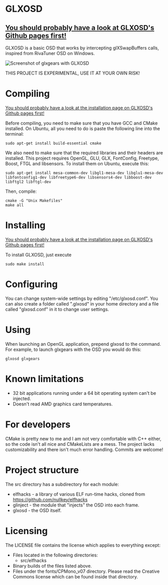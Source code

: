 GLXOSD
=============

[You should probably have a look at GLXOSD's Github pages first!](http://nickguletskii.github.io/GLXOSD/)
-------------

GLXOSD is a basic OSD that works by intercepting glXSwapBuffers calls, inspired from RivaTuner OSD on Windows.

![Screenshot of glxgears with GLXOSD](https://raw.github.com/nickguletskii/GLXOSD/master/screenshots/glxgears.png "Screenshot of glxgears with GLXOSD")

THIS PROJECT IS EXPERIMENTAL, USE IT AT YOUR OWN RISK!

Compiling
=============

[You should probably have a look at the installation page on GLXOSD's Github pages first!](http://nickguletskii.github.io/GLXOSD/install.html)

Before compiling, you need to make sure that you have GCC and CMake installed. On Ubuntu, all you need to do is paste the following line into the terminal:

```
sudo apt-get install build-essential cmake
```

We also need to make sure that the required libraries and their headers are installed. This project requires OpenGL, GLU, GLX, FontConfig, Freetype, Boost, FTGL and libsensors. To install them on Ubuntu, execute this:

```
sudo apt-get install mesa-common-dev libgl1-mesa-dev libglu1-mesa-dev libfontconfig1-dev libfreetype6-dev libsensors4-dev libboost-dev libftgl2 libftgl-dev
```

Then, compile:

```
cmake -G "Unix Makefiles"
make all
```

Installing
=============

[You should probably have a look at the installation page on GLXOSD's Github pages first!](http://nickguletskii.github.io/GLXOSD/install.html)

To install GLXOSD, just execute

```
sudo make install
```

Configuring
=============

You can change system-wide settings by editing "/etc/glxosd.conf". You can also create a folder called ".glxosd" in your home directory and a file called "glxosd.conf" in it to change user settings.

Using
=============

When launching an OpenGL application, prepend glxosd to the command. For example, to launch glxgears with the OSD you would do this:

```
glxosd glxgears
```

Known limitations
=============

* 32 bit applications running under a 64 bit operating system can't be injected.
* Doesn't read AMD graphics card temperatures.

For developers
=============

CMake is pretty new to me and I am not very comfortable with C++ either, so the code isn't all nice and CMakeLists are a mess. The project lacks customizability and there isn't much error handling. Commits are welcome!

Project structure
=============

The src directory has a subdirectory for each module:

* elfhacks - a library of various ELF run-time hacks, cloned from https://github.com/nullkey/elfhacks
* glinject - the module that "injects" the OSD into each frame.
* glxosd - the OSD itself.

Licensing
=============

The LICENSE file contains the license which applies to everything except:

* Files located in the following directories:
	* src/elfhacks
* Binary builds of the files listed above.
* Files under the fonts/CPMono_v07 directory. Please read the Creative Commons license which can be found inside that directory.
